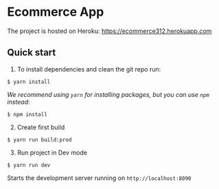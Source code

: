 # Ecommerce App

The project is hosted on Heroku: https://ecommerce312.herokuapp.com

## Quick start

1. To install dependencies and clean the git repo run:

  ```shell
  $ yarn install
  ```

  *We recommend using `yarn` for installing packages, but you can use `npm` instead*:

  ```shell
  $ npm install
  ```
2. Create first build

  ```shell
  $ yarn run build:prod
  ```

3. Run project in Dev mode

  ```shell
  $ yarn run dev
  ```
Starts the development server running on `http://localhost:8090`
